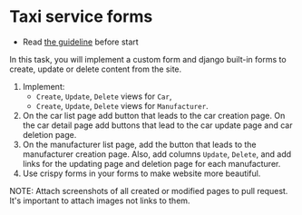 # Taxi service forms

- Read [the guideline](https://github.com/mate-academy/py-task-guideline/blob/main/README.md) before start

In this task, you will implement a custom form and django built-in forms to create,
update or delete content from the site.

1. Implement:
    - `Create`, `Update`, `Delete` views for `Car`, 
    - `Create`, `Update`, `Delete` views for `Manufacturer`.
2. On the car list page add button that leads to the car creation page. On the car 
detail page add buttons that lead to the car update page and car deletion page.
3. On the manufacturer list page, add the button that leads to the manufacturer creation
page. Also, add columns `Update`, `Delete`, and add links for the updating page and 
deletion page for each manufacturer.
4. Use crispy forms in your forms to make website more beautiful.

NOTE: Attach screenshots of all created or modified pages to pull request. It's important to attach images not links to them.
